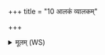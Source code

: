+++
title = "10 आलकं व्यालकम्"

+++
<details><summary>मूलम् (WS)</summary>

आलकं व्यालकं व्यावं जाल्म जिगीमहे ।  
जरद्विषं युवाभिषक् वयमित् सासहामहै ॥ १० ॥
</details>